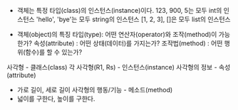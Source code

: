 - 객체는 특정 타입(class)의 인스턴스(instance)이다.
123, 900, 5는 모두 int의 인스턴스
'hello', 'bye'는 모두 string의 인스턴스
[1, 2, 3], []은 모두 list의 인스턴스

- 객체(object)의 특징
타입(type): 어떤 연산자(operator)와 조작(method)이 가능한가?
속성(attribute) : 어떤 상태(데이터)를 가지는가?
조작법(method) : 어떤 행위(함수)를 할 수 있는가?

사각형 - 클래스(class)
각 사각형(R1, Rs) - 인스턴스(instance)
사각형의 정보 - 속성(attribute)
- 가로 길이, 세로 길이
사각형의 행동/기능 - 메소드(method)
- 넓이를 구한다, 높이를 구한다.